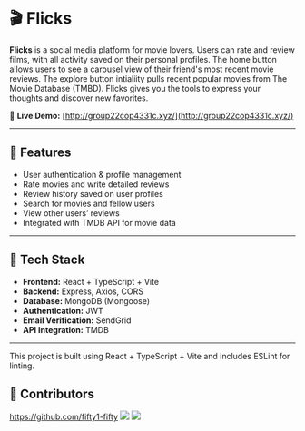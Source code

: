 # 🎬 Flicks

**Flicks** is a social media platform for movie lovers. Users can rate and review films, with all activity saved on their personal profiles. The home button allows users to see a carousel view of their friend's most recent movie reviews. The explore button intialiity pulls recent popular movies from The Movie Database (TMBD). Flicks gives you the tools to express your thoughts and discover new favorites.

🔗 **Live Demo:** [http://group22cop4331c.xyz/](http://group22cop4331c.xyz/)

---

## 🚀 Features

- User authentication & profile management  
- Rate movies and write detailed reviews  
- Review history saved on user profiles  
- Search for movies and fellow users  
- View other users’ reviews  
- Integrated with TMDB API for movie data  

---

## 🧱 Tech Stack

- **Frontend:** React + TypeScript + Vite  
- **Backend:** Express, Axios, CORS
- **Database:** MongoDB (Mongoose)  
- **Authentication:** JWT  
- **Email Verification:** SendGrid  
- **API Integration:** TMDB 

---

This project is built using React + TypeScript + Vite and includes ESLint for linting. 

## 👥 Contributors
https://github.com/fifty1-fifty
[![](https://github.com/fifty1-fifty.png?size=80)](https://github.com/fifty1-fifty)
[![](https://github.com/johndoe.png?size=80)](https://github.com/johndoe)
